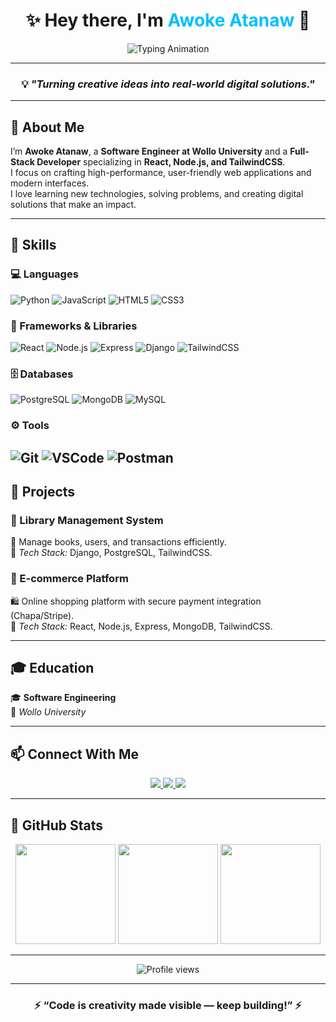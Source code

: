 <!-- 🌌 Awoke Atanaw GitHub Profile -->

<div align="center">

<h1 align="center">
✨ Hey there, I'm <span style="color:#00BFFF;">Awoke Atanaw</span> 👋
</h1>

<img src="https://readme-typing-svg.demolab.com?font=Fira+Code&pause=1000&color=00FFFF&center=true&vCenter=true&width=435&lines=Full+Stack+Web+Developer;React+%2B+Node.js+%2B+TailwindCSS+Specialist;Django+%26+Python+Developer;Passionate+Problem+Solver" alt="Typing Animation" />

---

### 💡 *"Turning creative ideas into real-world digital solutions."*

</div>

---

## 🚀 About Me
I’m **Awoke Atanaw**, a **Software Engineer at Wollo University** and a **Full-Stack Developer** specializing in **React, Node.js, and TailwindCSS**.  
I focus on crafting high-performance, user-friendly web applications and modern interfaces.  
I love learning new technologies, solving problems, and creating digital solutions that make an impact.

---

## 🧠 Skills

### 💻 Languages
![Python](https://img.shields.io/badge/Python-3776AB?style=for-the-badge&logo=python&logoColor=white)
![JavaScript](https://img.shields.io/badge/JavaScript-F7DF1E?style=for-the-badge&logo=javascript&logoColor=black)
![HTML5](https://img.shields.io/badge/HTML5-E34F26?style=for-the-badge&logo=html5&logoColor=white)
![CSS3](https://img.shields.io/badge/CSS3-1572B6?style=for-the-badge&logo=css3&logoColor=white)

### 🧩 Frameworks & Libraries
![React](https://img.shields.io/badge/React-20232A?style=for-the-badge&logo=react&logoColor=61DAFB)
![Node.js](https://img.shields.io/badge/Node.js-43853D?style=for-the-badge&logo=node.js&logoColor=white)
![Express](https://img.shields.io/badge/Express.js-404D59?style=for-the-badge)
![Django](https://img.shields.io/badge/Django-092E20?style=for-the-badge&logo=django&logoColor=white)
![TailwindCSS](https://img.shields.io/badge/TailwindCSS-38B2AC?style=for-the-badge&logo=tailwind-css&logoColor=white)

### 🗄️ Databases
![PostgreSQL](https://img.shields.io/badge/PostgreSQL-316192?style=for-the-badge&logo=postgresql&logoColor=white)
![MongoDB](https://img.shields.io/badge/MongoDB-4EA94B?style=for-the-badge&logo=mongodb&logoColor=white)
![MySQL](https://img.shields.io/badge/MySQL-005C84?style=for-the-badge&logo=mysql&logoColor=white)

### ⚙️ Tools
![Git](https://img.shields.io/badge/Git-F05033?style=for-the-badge&logo=git&logoColor=white)
![VSCode](https://img.shields.io/badge/VS_Code-0078D4?style=for-the-badge&logo=visual-studio-code&logoColor=white)
![Postman](https://img.shields.io/badge/Postman-FF6C37?style=for-the-badge&logo=postman&logoColor=white)
---

## 💼 Projects

### 🏫 Library Management System
📘 Manage books, users, and transactions efficiently.  
🔹 *Tech Stack:* Django, PostgreSQL, TailwindCSS.

### 🛒 E-commerce Platform
🛍️ Online shopping platform with secure payment integration (Chapa/Stripe).  
🔹 *Tech Stack:* React, Node.js, Express, MongoDB, TailwindCSS.

---

## 🎓 Education
🎓 **Software Engineering**  
📍 *Wollo University*

---

## 📫 Connect With Me

<p align="center">
  <a href="mailto:Awokeatanaw12@gmail.com">
    <img src="https://img.shields.io/badge/Email-D14836?style=for-the-badge&logo=gmail&logoColor=white" />
  </a>
  <a href="https://www.linkedin.com/in/awoke-atanaw-6671a9360/">
    <img src="https://img.shields.io/badge/LinkedIn-0077B5?style=for-the-badge&logo=linkedin&logoColor=white" />
  </a>
  <a href="https://github.com/Awokeatanaw">
    <img src="https://img.shields.io/badge/GitHub-000000?style=for-the-badge&logo=github&logoColor=white" />
  </a>
</p>

---

## 🌟 GitHub Stats

<div align="center">

<img src="https://github-readme-stats.vercel.app/api?username=Awokeatanaw&show_icons=true&theme=radical" height="160" />
<img src="https://github-readme-streak-stats.herokuapp.com/?user=Awokeatanaw&theme=radical" height="160" />
<img src="https://github-readme-stats.vercel.app/api/top-langs/?username=Awokeatanaw&layout=compact&theme=radical" height="160" />

</div>

---

<p align="center">
  <img src="https://komarev.com/ghpvc/?username=Awokeatanaw&label=Profile+Views&color=brightgreen&style=flat" alt="Profile views" />
</p>

---

<h3 align="center">⚡ “Code is creativity made visible — keep building!” ⚡</h3>


